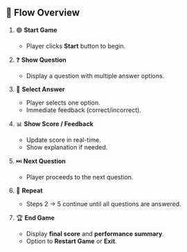 ## 🚀 Flow Overview

1. 🟢 **Start Game**

   - Player clicks **Start** button to begin.

2. ❓ **Show Question**

   - Display a question with multiple answer options.

3. 🎯 **Select Answer**

   - Player selects one option.
   - Immediate feedback (correct/incorrect).

4. 📊 **Show Score / Feedback**

   - Update score in real-time.
   - Show explanation if needed.

5. ⏭️ **Next Question**

   - Player proceeds to the next question.

6. 🔄 **Repeat**

   - Steps 2 → 5 continue until all questions are answered.

7. 🏆 **End Game**
   - Display **final score** and **performance summary**.
   - Option to **Restart Game** or **Exit**.
